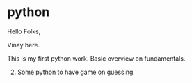 # python

Hello Folks, 

Vinay here. 

This is my first python work.
Basic overview on fundamentals.

2. Some python to have game on guessing
